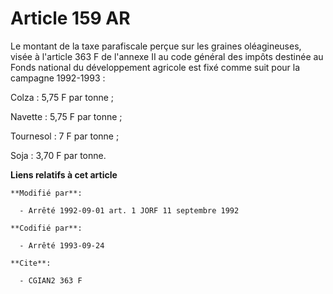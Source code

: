 # Article 159 AR

Le montant de la taxe parafiscale perçue sur les graines oléagineuses, visée à l'article 363 F de l'annexe II au code général
des impôts destinée au Fonds national du développement agricole est fixé comme suit pour la campagne 1992-1993 :

Colza : 5,75 F par tonne ;

Navette : 5,75 F par tonne ;

Tournesol : 7 F par tonne ;

Soja : 3,70 F par tonne.

**Liens relatifs à cet article**

	**Modifié par**:

	  - Arrêté 1992-09-01 art. 1 JORF 11 septembre 1992

	**Codifié par**:

	  - Arrêté 1993-09-24

	**Cite**:

	  - CGIAN2 363 F
